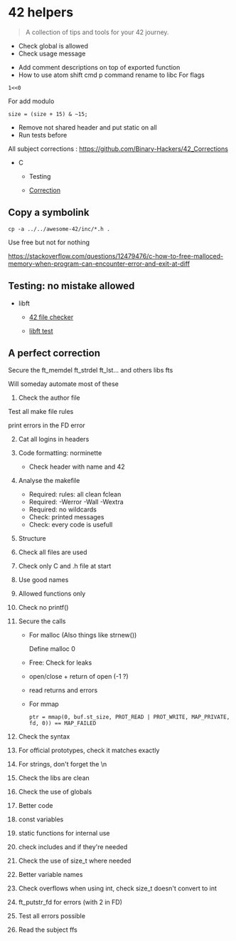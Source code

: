 # 42 helpers

> A collection of tips and tools for your 42 journey.

- Check global is allowed
- Check usage message
+ Add comment descriptions on top of exported function
+ How to use atom shift cmd p command
rename to libc
For flags
```
1<<0
```

For add modulo
```
size = (size + 15) & ~15;
```

- Remove not shared header and put static on all
- Run tests before

All subject corrections : https://github.com/Binary-Hackers/42_Corrections

- C

  - Testing

  - [Correction](#a-perfect-correction)

## Copy a symbolink
```
cp -a ../../awesome-42/inc/*.h .
```

Use free but not for nothing

https://stackoverflow.com/questions/12479476/c-how-to-free-malloced-memory-when-program-can-encounter-error-and-exit-at-diff

## Testing: no mistake allowed

- libft

  - [42 file checker](https://github.com/jgigault/42FileChecker)

  - [libft test](https://github.com/jtoty/Libftest)

## A perfect correction

Secure the ft_memdel ft_strdel ft_lst... and others libs fts

Will someday automate most of these

1. Check the author file

Test all make file rules

print errors  in the FD error

2. Cat all logins in headers

2. Code formatting: norminette

   - Check header with name and 42

3. Analyse the makefile

   - Required: rules: all clean fclean
   - Required: -Werror -Wall -Wextra
   - Required: no wildcards
   - Check: printed messages
   - Check: every code is usefull

4. Structure

5. Check all files are used

6. Check only C and .h file at start

7. Use good names

8. Allowed functions only

9. Check no printf()

10. Secure the calls

    - For malloc (Also things like strnew())

        Define malloc 0
    - Free: Check for leaks
    - open/close + return of open (-1 ?)
    - read returns and errors
    - For mmap

      ```
      ptr = mmap(0, buf.st_size, PROT_READ | PROT_WRITE, MAP_PRIVATE, fd, 0)) == MAP_FAILED
      ```

11. Check the syntax

12. For official prototypes, check it matches exactly

13. For strings, don't forget the \n

14. Check the libs are clean

15. Check the use of globals

16. Better code

17. const variables

18. static functions for internal use

19. check includes and if they're needed

20. Check the use of size_t where needed

21. Better variable names

222. Check overflows when using int, check size_t doesn't convert to int

22. ft_putstr_fd for errors (with 2 in FD)

23. Test all errors possible

24. Read the subject ffs
